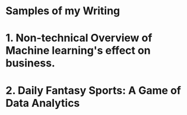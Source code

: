 # Samples of my Writing
# 1. Non-technical Overview of Machine learning's effect on business. 
# 2. Daily Fantasy Sports: A Game of Data Analytics
